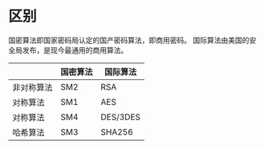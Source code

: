 # 区别
国密算法即国家密码局认定的国产密码算法，即商用密码。
国际算法由美国的安全局发布，是现今最通用的商用算法。

||	国密算法|	国际算法|
|--|-----|-----------|
|非对称算法	|SM2|	RSA|
|对称算法|	SM1|	AES|
|对称算法	|SM4	|DES/3DES|
|哈希算法	|SM3|	SHA256|

